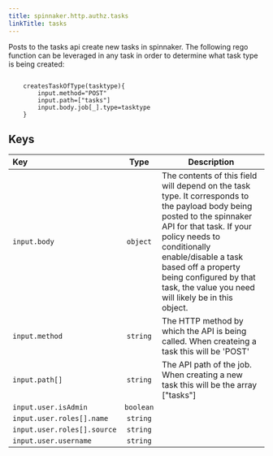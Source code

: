```yaml
---
title: spinnaker.http.authz.tasks
linkTitle: tasks
---
```

Posts to the tasks api create new tasks in spinnaker. The following rego function can be leveraged in any task in order to determine what task type is being created:
```rego

    createsTaskOfType(tasktype){
        input.method="POST"
        input.path=["tasks"]
        input.body.job[_].type=tasktype
    }
```
## Keys

| Key                                                  |   Type    | Description |
| :--------------------------------------------------- | :-------: | ----------- |
| `input.body`                             | `object`  | The contents of this field will depend on the task type. It corresponds to the payload body being posted to the spinnaker API for that task. If your policy needs to conditionally enable/disable a task based off a property being configured by that task, the value you need will likely be in this object.           |
| `input.method`                                       | `string`  | The HTTP method by which the API is being called. When createing a task this will be 'POST'            |
| `input.path[]`                                       | `string`  | The API path of the job. When creating a new task this will be the array ["tasks"]            |
| `input.user.isAdmin`                                 | `boolean` |             |
| `input.user.roles[].name`                            | `string`  |             |
| `input.user.roles[].source`                          | `string`  |             |
| `input.user.username`                                | `string`  |             |
